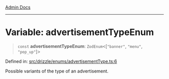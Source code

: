 [Admin Docs](/)

***

# Variable: advertisementTypeEnum

> `const` **advertisementTypeEnum**: `ZodEnum`\<\[`"banner"`, `"menu"`, `"pop_up"`\]\>

Defined in: [src/drizzle/enums/advertisementType.ts:6](https://github.com/NishantSinghhhhh/talawa-api/blob/c589e7bc1eb842c2fd40f1d8b61882c5c36978fe/src/drizzle/enums/advertisementType.ts#L6)

Possible variants of the type of an advertisement.
